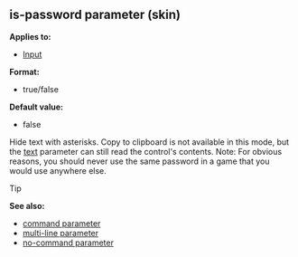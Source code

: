 ## is-password parameter (skin)

<!-- -->
**Applies to:**
+   [Input](/ref/%7Bskin%7D/control/input.md) 
<!-- -->
**Format:**
+   true/false
<!-- -->
**Default value:**
+   false


Hide text with asterisks. Copy to clipboard is not available in
this mode, but the [text](/ref/%7Bskin%7D/param/text.md) parameter can
still read the control\'s contents.
Note: For obvious reasons, you should never use the same password in a
game that you would use anywhere else.

> [!TIP] 
> **See also:**
> +   [command parameter](/ref/%7Bskin%7D/param/command.md) 
> +   [multi-line parameter](/ref/%7Bskin%7D/param/multi-line.md) 
> +   [no-command parameter](/ref/%7Bskin%7D/param/no-command.md) 